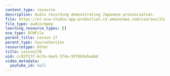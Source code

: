 ```yaml
---
content_type: resource
description: Audio recording demonstrating Japanese pronunciation.
file: https://ol-ocw-studio-app-production.s3.amazonaws.com/courses/21g-504-japanese-iv-spring-2009/cc83f237bc7e4ae5374a55f8b9a5aabd_Lesson17B.mp3
file_type: audio/mpeg
learning_resource_types: []
ocw_type: OCWFile
parent_title: Lesson 17
parent_type: CourseSection
resourcetype: Other
title: Lesson17B
uid: cc83f237-bc7e-4ae5-374a-55f8b9a5aabd
video_metadata:
  youtube_id: null
---
```

